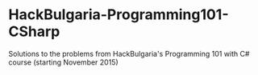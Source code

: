 # HackBulgaria-Programming101-CSharp
Solutions to the problems from HackBulgaria's Programming 101 with C# course (starting November 2015) 
